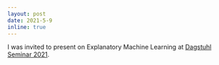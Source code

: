 ```yaml
---
layout: post
date: 2021-5-9
inline: true
---
```


I was invited to present on Explanatory Machine Learning at [Dagstuhl Seminar 2021](https://www.dagstuhl.de/en/program/calendar/semhp/?semnr=21192).
